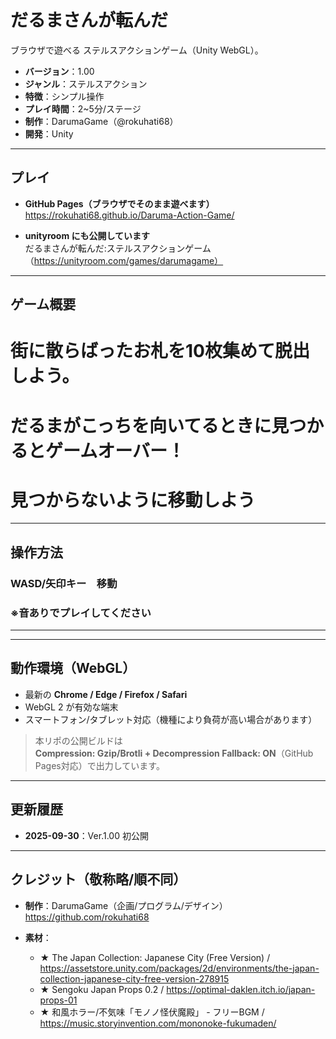 # だるまさんが転んだ　

ブラウザで遊べる ステルスアクションゲーム（Unity WebGL）。

- **バージョン**：1.00
- **ジャンル**：ステルスアクション
- **特徴**：シンプル操作
- **プレイ時間**：2~5分/ステージ
- **制作**：DarumaGame（@rokuhati68）
- **開発**：Unity

---

## プレイ

- **GitHub Pages（ブラウザでそのまま遊べます）**  
  https://rokuhati68.github.io/Daruma-Action-Game/

- **unityroom にも公開しています**  
  だるまさんが転んだ:ステルスアクションゲーム（https://unityroom.com/games/darumagame）

---

## ゲーム概要

# 街に散らばったお札を10枚集めて脱出しよう。
# だるまがこっちを向いてるときに見つかるとゲームオーバー！
# 見つからないように移動しよう
---

## 操作方法

### WASD/矢印キー　移動
### ※音ありでプレイしてください

---


---

## 動作環境（WebGL）

- 最新の **Chrome / Edge / Firefox / Safari**
- WebGL 2 が有効な端末  
- スマートフォン/タブレット対応（機種により負荷が高い場合があります）

> 本リポの公開ビルドは  
> **Compression: Gzip/Brotli + Decompression Fallback: ON**（GitHub Pages対応）で出力しています。

---

## 更新履歴

- **2025-09-30**：Ver.1.00 初公開

---

## クレジット（敬称略/順不同）

- **制作**：DarumaGame（企画/プログラム/デザイン）  
  https://github.com/rokuhati68

- **素材**：  
  - ★ The Japan Collection: Japanese City (Free Version) / https://assetstore.unity.com/packages/2d/environments/the-japan-collection-japanese-city-free-version-278915
  - ★ Sengoku Japan Props 0.2 / https://optimal-daklen.itch.io/japan-props-01
  - ★ 和風ホラー/不気味「モノノ怪伏魔殿」 - フリーBGM / https://music.storyinvention.com/mononoke-fukumaden/
